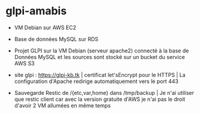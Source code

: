 # glpi-amabis

- VM Debian sur AWS EC2

- Base de données MySQL sur RDS

- Projet GLPI sur la VM Debian (serveur apache2) connecté à la base de Données MySQL et les sources sont stocké sur un bucket du service AWS S3

- site glpi : https://glpi-kb.tk    |  certificat let'sEncrypt pour le HTTPS  | La configuration d'Apache redirige automatiquement vers le port 443

- Sauvegarde Restic de  /{etc,var,home} dans /tmp/backup  |  Je n'ai utiliser que restic client car avec la version gratuite d'AWS je n'ai pas le droit d'avoir 2 VM allumées en même temps
